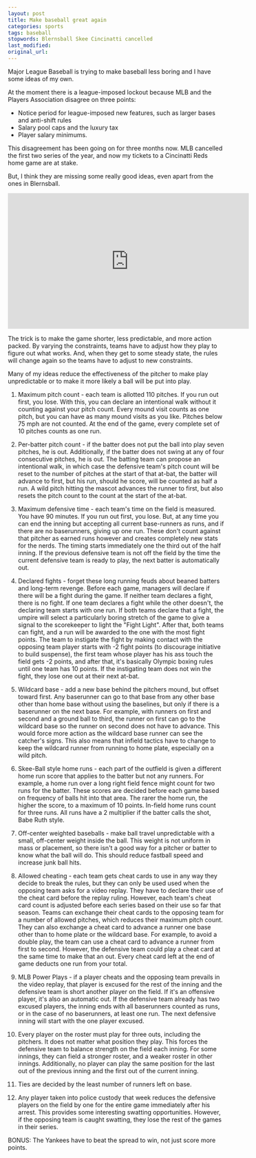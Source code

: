 ```yaml
---
layout: post
title: Make baseball great again
categories: sports
tags: baseball
stopwords: Blernsball Skee Cincinatti cancelled
last_modified:
original_url:
---
```


Major League Baseball is trying to make baseball less boring and I have some ideas of my own.

At the moment there is a league-imposed lockout because MLB and the Players Association disagree on three points:

* Notice period for league-imposed new features, such as larger bases and anti-shift rules
* Salary pool caps and the luxury tax
* Player salary minimums.

This disagreement has been going on for three months now. MLB cancelled the first two series of the year, and now my tickets to a Cincinatti Reds home game are at stake.

But, I think they are missing some really good ideas, even apart from the ones in Blernsball.

<iframe width="560" height="315" src="https://www.youtube.com/embed/oQF8rQaIjUE" title="YouTube video player" frameborder="0" allow="accelerometer; autoplay; clipboard-write; encrypted-media; gyroscope; picture-in-picture" allowfullscreen></iframe>

The trick is to make the game shorter, less predictable, and more action packed. By varying the constraints, teams have to adjust how they play to figure out what works. And, when they get to some steady state, the rules will change again so the teams have to adjust to new constraints.

Many of my ideas reduce the effectiveness of the pitcher to make play unpredictable or to make it more likely a ball will be put into play.

1. Maximum pitch count - each team is allotted 110 pitches. If you run out first, you lose. With this, you can declare an intentional walk without it counting against your pitch count. Every mound visit counts as one pitch, but you can have as many mound visits as you like. Pitches below 75 mph are not counted. At the end of the game, every complete set of 10 pitches counts as one run.

2. Per-batter pitch count - if the batter does not put the ball into
play seven pitches, he is out. Additionally, if the batter does not swing at any of four consecutive pitches, he is out. The batting team can propose an intentional walk, in which case the defensive team's pitch count will be reset to the number of pitches at the start of that at-bat, the batter will advance to first, but his run, should he score, will be counted as half a run. A wild pitch hitting the mascot advances the runner to first, but also resets the pitch count to the count at the start of the at-bat.

3. Maximum defensive time - each team's time on the field is measured. You have 90 minutes. If you run out first, you lose. But, at any time you can end the inning but accepting all current base-runners as runs, and if there are no baserunners, giving up one run. These don't count against that pitcher as earned runs however and creates completely new stats for the nerds. The timing starts immediately one the third out of the half inning. If the previous defensive team is not off the field by the time the current defensive team is ready to play, the next batter is automatically out.

4. Declared fights - forget these long running feuds about beaned batters and long-term revenge. Before each game, managers will declare if there will be a fight during the game. If neither team declares a fight, there is no fight. If one team declares a fight while the other doesn't, the declaring team starts with one run. If both teams declare that a fight, the umpire will select a particularly boring stretch of the game to give a signal to the scorekeeper to light the "Fight Light". After that, both teams can fight, and a run will be awarded to the one with the most fight points. The team to instigate the fight by making contact with the opposing team player starts with -2 fight points (to discourage initiative to build suspense), the first team whose player has his ass touch the field gets -2 points, and after that, it's basically Olympic boxing rules until one team has 10 points. If the instigating team does not win the fight, they lose one out at their next at-bat.

5. Wildcard base - add a new base behind the pitchers mound, but offset toward first. Any baserunner can go to that base from any other base other than home base without using the baselines, but only if there is a baserunner on the next base. For example, with runners on first and second and a ground ball to third, the runner on first can go to the wildcard base so the runner on second does not have to advance. This would force more action as the wildcard base runner can see the catcher's signs. This also means that infield tactics have to change to keep the wildcard runner from running to home plate, especially on a wild pitch.

6. Skee-Ball style home runs - each part of the outfield is given a different home run score that applies to the batter but not any runners. For example, a home run over a long right field fence might count for two runs for the batter. These scores are decided before each game based on frequency of balls hit into that area. The rarer the home run, the higher the score, to a maximum of 10 points. In-field home runs count for three runs. All runs have a 2 multiplier if the batter calls the shot, Babe Ruth style.

7. Off-center weighted baseballs - make ball travel unpredictable with a small, off-center weight inside the ball. This weight is not uniform in mass or placement, so there isn't a good way for a pitcher or batter to know what the ball will do. This should reduce fastball speed and increase junk ball hits.

8. Allowed cheating - each team gets cheat cards to use in any way they decide to break the rules, but they can only be used used when the opposing team asks for a video replay. They have to declare their use of the cheat card before the replay ruling. However, each team's cheat card count is adjusted before each series based on their use so far that season. Teams can exchange their cheat cards to the opposing team for a number of allowed pitches, which reduces their maximum pitch count. They can also exchange a cheat card to advance a runner one base other than to home plate or the wildcard base. For example, to avoid a double play, the team can use a cheat card to advance a runner from first to second. However, the defensive team could play a cheat card at the same time to make that an out. Every cheat card left at the end of game deducts one run from your total.

9. MLB Power Plays - if a player cheats and the opposing team prevails in the video replay, that player is excused for the rest of the inning and the defensive team is short another player on the field. If it's an offensive player, it's also an automatic out. If the defensive team already has two excused players, the inning ends with all baserunners counted as runs, or in the case of no baserunners, at least one run. The next defensive inning will start with the one player excused.

10. Every player on the roster must play for three outs, including the pitchers. It does not matter what position they play. This forces the defensive team to balance strength on the field each inning. For some innings, they can field a stronger roster, and a weaker roster in other innings. Additionally, no player can play the same position for the last out of the previous inning and the first out of the current inning.

11. Ties are decided by the least number of runners left on base.

12. Any player taken into police custody that week reduces the defensive players on the field by one for the entire game immediately after his arrest. This provides some interesting swatting opportunities. However, if the opposing team is caught swatting, they lose the rest of the games in their series.

BONUS: The Yankees have to beat the spread to win, not just score more points.
